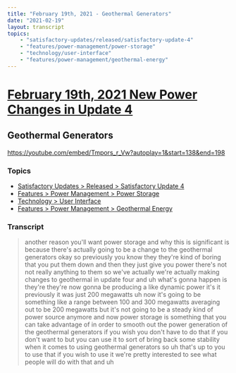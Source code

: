 ```yaml
---
title: "February 19th, 2021 - Geothermal Generators"
date: "2021-02-19"
layout: transcript
topics: 
    - "satisfactory-updates/released/satisfactory-update-4"
    - "features/power-management/power-storage"
    - "technology/user-interface"
    - "features/power-management/geothermal-energy"
---
```

# [February 19th, 2021 New Power Changes in Update 4](../2021-02-19.md)
## Geothermal Generators
https://youtube.com/embed/Tmpors_r_Vw?autoplay=1&start=138&end=198
### Topics
* [Satisfactory Updates > Released > Satisfactory Update 4](../topics/satisfactory-updates/released/satisfactory-update-4.md)
* [Features > Power Management > Power Storage](../topics/features/power-management/power-storage.md)
* [Technology > User Interface](../topics/technology/user-interface.md)
* [Features > Power Management > Geothermal Energy](../topics/features/power-management/geothermal-energy.md)

### Transcript

> another reason you'll want
> power storage and why this is
> significant is because there's actually
> going to be a change to
> the geothermal generators okay so
> previously
> you know they they're kind of boring
> that you put them down and then they
> just give you power
> there's not not really anything to them
> so we've actually we're actually making
> changes to geothermal
> in update four and uh what's gonna
> happen is
> they're they're now gonna be producing a
> like dynamic power it's
> it previously it was just 200 megawatts
> uh now it's going to be something like a
> range
> between 100 and 300 megawatts averaging
> out to be 200 megawatts but it's not
> going to be a steady kind of power
> source anymore and now power storage
> is something that you can take advantage
> of in order to smooth out
> the power generation of the geothermal
> generators if you wish you don't have to
> do that if you don't want to but
> you can use it to sort of bring back
> some stability when it comes to using
> geothermal generators
> so uh that's up to you to use that if
> you wish to use it we're pretty
> interested to see
> what people will do with that and uh
